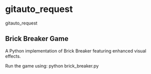 # gitauto_request
gitauto_request
## Brick Breaker Game

A Python implementation of Brick Breaker featuring enhanced visual effects.

Run the game using: python brick_breaker.py
